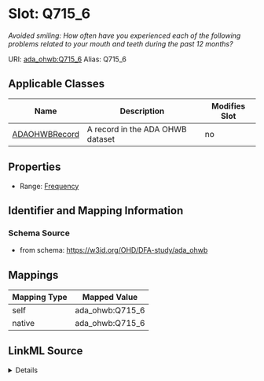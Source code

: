 

# Slot: Q715_6 


_Avoided smiling: How often have you experienced each of the following problems related to your mouth and teeth during the past 12 months?_





URI: [ada_ohwb:Q715_6](https://w3id.org/OHD/DFA-study/ada_ohwb/Q715_6)
Alias: Q715_6

<!-- no inheritance hierarchy -->





## Applicable Classes

| Name | Description | Modifies Slot |
| --- | --- | --- |
| [ADAOHWBRecord](ADAOHWBRecord.md) | A record in the ADA OHWB dataset |  no  |







## Properties

* Range: [Frequency](Frequency.md)





## Identifier and Mapping Information







### Schema Source


* from schema: https://w3id.org/OHD/DFA-study/ada_ohwb




## Mappings

| Mapping Type | Mapped Value |
| ---  | ---  |
| self | ada_ohwb:Q715_6 |
| native | ada_ohwb:Q715_6 |




## LinkML Source

<details>
```yaml
name: Q715_6
description: 'Avoided smiling: How often have you experienced each of the following
  problems related to your mouth and teeth during the past 12 months?'
from_schema: https://w3id.org/OHD/DFA-study/ada_ohwb
rank: 1000
alias: Q715_6
domain_of:
- ADA_OHWBRecord
range: Frequency

```
</details>